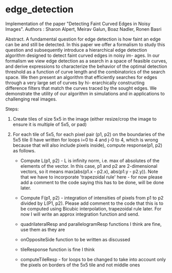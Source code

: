 # edge_detection

Implementation of the paper "Detecting Faint Curved Edges in Noisy Images".
Authors : Sharon Alpert, Meirav Galun, Boaz Nadler, Ronen Basri

Abstract. A fundamental question for edge detection is how faint an
edge can be and still be detected. In this paper we offer a formalism
to study this question and subsequently introduce a hierarchical edge
detection algorithm designed to detect faint curved edges in noisy im-
ages. In our formalism we view edge detection as a search in a space
of feasible curves, and derive expressions to characterize the behavior of
the optimal detection threshold as a function of curve length and the
combinatorics of the search space. We then present an algorithm that
efficiently searches for edges through a very large set of curves by hi-
erarchically constructing difference filters that match the curves traced
by the sought edges. We demonstrate the utility of our algorithm in
simulations and in applications to challenging real images.

Steps:
1. Create tiles of size 5x5 in the image (either resize/crop the image to ensure it is multiple of 5x5, or pad)

2. For each tile of 5x5, for each pixel pair (p1, p2) on the boundaries of the 5x5 tile (I have written for loops i=0 to 4 and j-0 to 4, which is wrong because that will also include pixels inside), compute response(p1, p2) as follows.

    - Compute L(p1, p2) - L is infinity norm, i.e. max of absolutes of the elements of the vector. 
    In this case, p1 and p2 are 2-dimensional vectors, so it means max(abs(p1.x - p2.x), abs(p1.y - p2.y)). 
    Note that we have to incorporate 'trapezoidal rule' here - for now please 
    add a comment to the code saying this has to be done, will be done later.

    - Compute F(p1, p2) - integration of intensities of pixels from p1 to p2 divided by L(P1, p2). 
    Please add comment to the code that this is to be computed using Bicubic interpolation, trapezoidal rule later. 
    For now I will write an approx integration function and send.

   - quadrilateralResp and parallelogramResp functions I think are fine, use them as they are

   - onOppositeSide function to be written as discussed

   - tileResponse function is fine I think

   - computeTileResp - for loops to be changed to take into account only the pixels on borders of the 5x5 tile 
   and not middle ones
